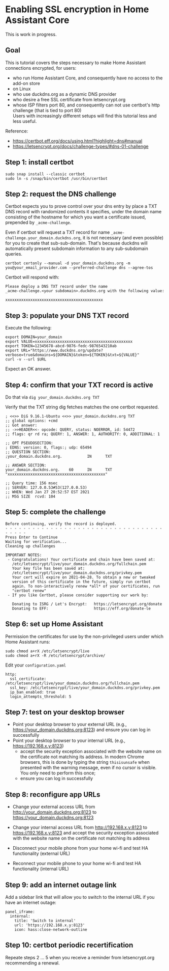 # Enabling SSL encryption in Home Assistant Core 

This is work in progress.


## Goal

This is tutorial covers the steps necessary to make Home Assistant connections encrypted, for users:
* who run Home Assistant Core, and consequently have no access to the add-on store
* on Linux
* who use duckdns.org as a dynamic DNS provider
* who desire a free SSL certificate from letsencrypt.org
* whose ISP filters port 80, and consequently can not use certbot's http challenge (that is tied to port 80)                                                                                                                                                
Users with increasingly different setups will find this tutorial less and less useful. 

Reference:
* https://certbot.eff.org/docs/using.html?highlight=dns#manual
* https://letsencrypt.org/docs/challenge-types/#dns-01-challenge

## Step 1: install certbot

```
sudo snap install --classic certbot
sudo ln -s /snap/bin/certbot /usr/bin/certbot
```
       
       
## Step 2: request the DNS challenge

Certbot expects you to prove control over your dns entry by place a TXT DNS record with randomized contents it specifies, under the domain name consisting of the hostname for which you want a certificate issued, prepended by `_acme-challenge`. 

Even if certbot will request a TXT record for name `_acme-challenge.your_domain.duckdns.org`, it is not necessary (and even possible) for you to create that sub-sub-domain. That's because duckdns will automatically present subdomain information to any sub-subdomain queries.


```
certbot certonly --manual -d your_domain.duckdns.org -m you@your_email_provider.com --preferred-challenge dns --agree-tos
```

Certbot will respond with:
```
Please deploy a DNS TXT record under the name
_acme-challenge.<your subdomain>.duckdns.org with the following value:

xxxxxxxxxxxxxxxxxxxxxxxxxxxxxxxxxxxxxxxxxxx
```


## Step 3: populate your DNS TXT record


Execute the following:
```
export DOMAIN=your_domain
export VALUE=xxxxxxxxxxxxxxxxxxxxxxxxxxxxxxxxxxxxxxxxxxx
export TOKEN=12345678-abcd-9876-fedc-9876543210ab
export URL="https://www.duckdns.org/update?verbose=true&domains=${DOMAIN}&token=${TOKEN}&txt=${VALUE}"
curl -v --url $URL 
```

Expect an OK answer.

## Step 4: confirm that your TXT record is active

Do that via `dig your_domain.duckdns.org TXT`

Verify that the TXT string dig fetches matches the one certbot requested.

```
; <<>> DiG 9.16.1-Ubuntu <<>> your_domain.duckdns.org TXT
;; global options: +cmd
;; Got answer:
;; ->>HEADER<<- opcode: QUERY, status: NOERROR, id: 54472
;; flags: qr rd ra; QUERY: 1, ANSWER: 1, AUTHORITY: 0, ADDITIONAL: 1

;; OPT PSEUDOSECTION:
; EDNS: version: 0, flags:; udp: 65494
;; QUESTION SECTION:
;your_domain.duckdns.org.           IN      TXT

;; ANSWER SECTION:
your_domain.duckdns.org.    60      IN      TXT     "xxxxxxxxxxxxxxxxxxxxxxxxxxxxxxxxxxxxxxxxxxx"

;; Query time: 156 msec
;; SERVER: 127.0.0.53#53(127.0.0.53)
;; WHEN: Wed Jan 27 20:52:57 EST 2021
;; MSG SIZE  rcvd: 104
```

## Step 5: complete the challenge

```
Before continuing, verify the record is deployed.
- - - - - - - - - - - - - - - - - - - - - - - - - - - - - - - - - - - - - - - -
Press Enter to Continue
Waiting for verification...
Cleaning up challenges

IMPORTANT NOTES:
 - Congratulations! Your certificate and chain have been saved at:
   /etc/letsencrypt/live/your_domain.duckdns.org/fullchain.pem
   Your key file has been saved at:
   /etc/letsencrypt/live/your_domain.duckdns.org/privkey.pem
   Your cert will expire on 2021-04-28. To obtain a new or tweaked
   version of this certificate in the future, simply run certbot
   again. To non-interactively renew *all* of your certificates, run
   "certbot renew"
 - If you like Certbot, please consider supporting our work by:

   Donating to ISRG / Let's Encrypt:   https://letsencrypt.org/donate
   Donating to EFF:                    https://eff.org/donate-le
```

## Step 6: set up Home Assistant

Permission the certificates for use by the non-privileged users under which Home Assistant runs:
```
sudo chmod a+rX /etc/letsencrypt/live
sudo chmod a+rX -R /etc/letsencrypt/archive/
```

Edit your `configuration.yaml`

```
http:
  ssl_certificate: /etc/letsencrypt/live/your_domain.duckdns.org/fullchain.pem        
  ssl_key: /etc/letsencrypt/live/your_domain.duckdns.org/privkey.pem
  ip_ban_enabled: true
  login_attempts_threshold: 5  
```


## Step 7: test on your desktop browser

* Point your desktop browser to your external URL (e.g., https://your_domain.duckdns.org:8123) and ensure you can log in successfully
* Point your desktop browser to your internal URL (e.g., https://192.168.x.y:8123)
  * accept the security exception associated with the website name on the certificate not matching its address. In modern Chrome browsers, this is done by typing the string `thisisunsafe` when presented with the warning message, even if no cursor is visible. You only need to perform this once;
  * ensure you can log in successfully
 
## Step 8: reconfigure app URLs

* Change your external access URL from http://your_domain.duckdns.org:8123 to https://your_domain.duckdns.org:8123 
* Change your internal access URL from http://192.168.x.y:8123 to https://192.168.x.y:8123 and accept the security exception associated with the website name on the certificate not matching its address

* Disconnect your mobile phone from your home wi-fi and test HA functionality (external URL)
* Reconnect your mobile phone to your home wi-fi and test HA functionality (internal URL)

## Step 9: add an internet outage link

Add a sidebar link that will allow you to switch to the internal URL if you have an internet outage:
```
panel_iframe:
  internal:  
    title: 'Switch to internal'
    url: 'https://192.168.x.y:8123'
    icon: hass:close-network-outline   
```

## Step 10: certbot periodic recertification
Repeate steps 2 ... 5 when you receive a reminder from letsencrypt.org recommending a renewal.



